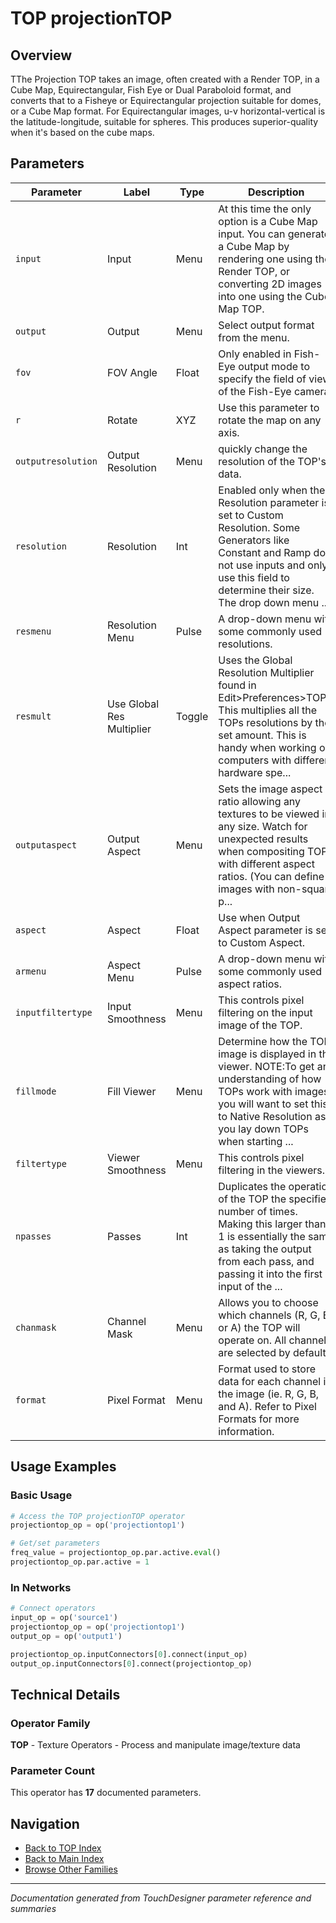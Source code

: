 # TOP projectionTOP

## Overview

TThe Projection TOP takes an image, often created with a Render TOP, in a Cube Map, Equirectangular, Fish Eye or Dual Paraboloid format, and converts that to a Fisheye or Equirectangular projection suitable for domes, or a Cube Map format. For Equirectangular images, u-v horizontal-vertical is the latitude-longitude, suitable for spheres. This produces superior-quality when it's based on the cube maps.

## Parameters

| Parameter | Label | Type | Description |
|-----------|-------|------|-------------|
| `input` | Input | Menu | At this time the only option is a Cube Map input. You can generate a Cube Map by rendering one using the Render TOP, or converting 2D images into one using the Cube Map TOP. |
| `output` | Output | Menu | Select output format from the menu. |
| `fov` | FOV Angle | Float | Only enabled in Fish-Eye output mode to specify the field of view of the Fish-Eye camera. |
| `r` | Rotate | XYZ | Use this parameter to rotate the map on any axis. |
| `outputresolution` | Output Resolution | Menu | quickly change the resolution of the TOP's data. |
| `resolution` | Resolution | Int | Enabled only when the Resolution parameter is set to Custom Resolution. Some Generators like Constant and Ramp do not use inputs and only use this field to determine their size. The drop down menu ... |
| `resmenu` | Resolution Menu | Pulse | A drop-down menu with some commonly used resolutions. |
| `resmult` | Use Global Res Multiplier | Toggle | Uses the Global Resolution Multiplier found in Edit>Preferences>TOPs. This multiplies all the TOPs resolutions by the set amount. This is handy when working on computers with different hardware spe... |
| `outputaspect` | Output Aspect | Menu | Sets the image aspect ratio allowing any textures to be viewed in any size. Watch for unexpected results when compositing TOPs with different aspect ratios. (You can define images with non-square p... |
| `aspect` | Aspect | Float | Use when Output Aspect parameter is set to Custom Aspect. |
| `armenu` | Aspect Menu | Pulse | A drop-down menu with some commonly used aspect ratios. |
| `inputfiltertype` | Input Smoothness | Menu | This controls pixel filtering on the input image of the TOP. |
| `fillmode` | Fill Viewer | Menu | Determine how the TOP image is displayed in the viewer. NOTE:To get an understanding of how TOPs work with images, you will want to set this to Native Resolution as you lay down TOPs when starting ... |
| `filtertype` | Viewer Smoothness | Menu | This controls pixel filtering in the viewers. |
| `npasses` | Passes | Int | Duplicates the operation of the TOP the specified number of times. Making this larger than 1 is essentially the same as taking the output from each pass, and passing it into the first input of the ... |
| `chanmask` | Channel Mask | Menu | Allows you to choose which channels (R, G, B, or A) the TOP will operate on. All channels are selected by default. |
| `format` | Pixel Format | Menu | Format used to store data for each channel in the image (ie. R, G, B, and A). Refer to Pixel Formats for more information. |

## Usage Examples

### Basic Usage

```python
# Access the TOP projectionTOP operator
projectiontop_op = op('projectiontop1')

# Get/set parameters
freq_value = projectiontop_op.par.active.eval()
projectiontop_op.par.active = 1
```

### In Networks

```python
# Connect operators
input_op = op('source1')
projectiontop_op = op('projectiontop1')
output_op = op('output1')

projectiontop_op.inputConnectors[0].connect(input_op)
output_op.inputConnectors[0].connect(projectiontop_op)
```

## Technical Details

### Operator Family

**TOP** - Texture Operators - Process and manipulate image/texture data

### Parameter Count

This operator has **17** documented parameters.

## Navigation

- [Back to TOP Index](../TOP/TOP_INDEX.md)
- [Back to Main Index](../OPERATORS_INDEX.md)
- [Browse Other Families](../OPERATORS_INDEX.md#quick-navigation)

---
*Documentation generated from TouchDesigner parameter reference and summaries*
